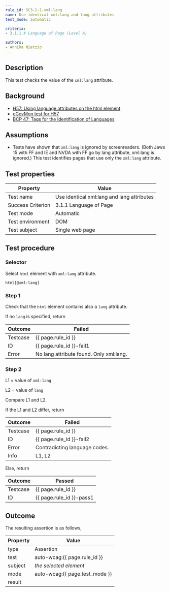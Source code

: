 ```yaml
---
rule_id: SC3-1-1-xml-lang
name: Use identical xml:lang and lang attributes
test_mode: automatic

criteria:
- 3.1.1 # Language of Page (Level A)

authors:
- Annika Nietzio
---
```


## Description

This test checks the value of the `xml:lang` attribute.

## Background

- [H57: Using language attributes on the html element](http://www.w3.org/TR/2014/NOTE-WCAG20-TECHS-20140408/H57)
- [eGovMon test for H57](http://wiki.egovmon.no/wiki/SC3.1.1#Element_html)
- [BCP 47: Tags for the Identification of Languages](http://www.rfc-editor.org/rfc/bcp/bcp47.txt)

## Assumptions

- Tests have shown that `xml:lang` is ignored by screenreaders. (Both Jaws 15 with FF and IE and NVDA with FF go by lang attribute, xml:lang is ignored.) This test identifies pages that use only the `xml:lang` attribute.

## Test properties

| Property          | Value
|-------------------|----
| Test name         | Use identical xml:lang and lang attributes
| Success Criterion | 3.1.1 Language of Page
| Test mode         | Automatic
| Test environment  | DOM
| Test subject      | Single web page

## Test procedure

### Selector

Select `html` element with `xml:lang` attribute.

`html[@xml:lang]`

### Step 1

Check that the `html` element contains also a `lang` attribute.

If no `lang` is specified, return

| Outcome  | Failed
|----------|-----
| Testcase | {{ page.rule_id }}
| ID       | {{ page.rule_id }}-fail1
| Error    | No lang attribute found. Only xml:lang.

### Step 2

L1 = value of `xml:lang`

L2 = value of `lang`

Compare L1 and L2.

If the L1 and L2 differ, return

| Outcome  | Failed
|----------|-----
| Testcase | {{ page.rule_id }}
| ID       | {{ page.rule_id }}-fail2
| Error    | Contradicting language codes.
| Info     | L1, L2

Else, return

| Outcome  | Passed
|----------|-----
| Testcase | {{ page.rule_id }}
| ID       | {{ page.rule_id }}-pass1

## Outcome

The resulting assertion is as follows,

| Property | Value
|----------|----------
| type     | Assertion
| test     | auto-wcag:{{ page.rule_id }}
| subject  | *the selected element*
| mode     | auto-wcag:{{ page.test_mode }}
| result   | <One TestResult from below>

[AUTO]: ../pages/test-modes.html#automatic
[MANUAL]: ../pages/test-modes.html#manual